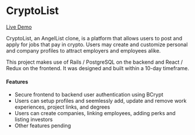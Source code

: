# CryptoList
[Live Demo](https://aa-crypto-list.herokuapp.com/#/)

CryptoList, an AngelList clone, is a platform that allows users to post and apply for jobs that pay in crypto. Users may create and customize personal and company profiles to attract employers and employees alike.

This project makes use of Rails / PostgreSQL on the backend and React / Redux on the frontend. It was designed and built within a 10-day timeframe.

#### Features
* Secure frontend to backend user authentication using BCrypt
* Users can setup profiles and seemlessly add, update and remove work experiences, project links, and degrees
* Users can create companies, linking employees, adding perks and listing investors
* Other features pending